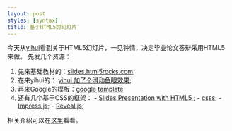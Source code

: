 ```yaml
---
layout: post
styles: [syntax]
title: 基于HTML5的幻灯片
---
```


今天从[yihui](http://yihui.name/cn/2011/11/html5-slides/ "HTML5")看到关于HTML5幻灯片，一见钟情，决定毕业论文答辩采用HTML5来做。
先发几个资源：
   
1. 先来基础教材的：[slides.html5rocks.com](http://slides.html5rocks.com/#landing-slide "HTML5");  
1. 在来yihui的：		[yihui 加了个滑动鱼眼效果](http://slides.html5rocks.com/#landing-slide "HTML5");   
1. 再来Google的模版：[google template](http://html5slides.googlecode.com/svn/trunk/template/index.html#1 "HTML5");  
1. 还有几个基于CSS的框架： 
		- [Slides Presentation with HTML5 ](https://github.com/briancavalier/slides "HTML5");
		- [csss](https://github.com/LeaVerou/CSSS "HTML5");
		- [Impress.js](http://www.oschina.net/p/impress-js "HTML5");
		- [Reveal.js](http://www.oschina.net/p/reveal-js "HTML5");
		
相关介绍可以在[这里](http://www.oschina.net/news/26182/6-best-html5-css3-ppt-tools)看看。